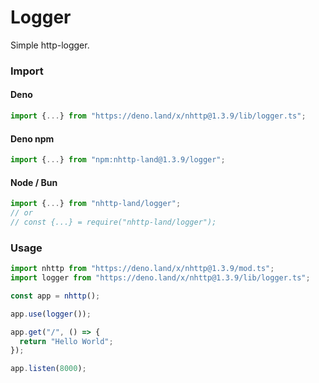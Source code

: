 # Logger
Simple http-logger.

### Import
#### Deno
```ts
import {...} from "https://deno.land/x/nhttp@1.3.9/lib/logger.ts";
```
#### Deno npm
```ts
import {...} from "npm:nhttp-land@1.3.9/logger";
```
#### Node / Bun
```ts
import {...} from "nhttp-land/logger";
// or
// const {...} = require("nhttp-land/logger");
```

### Usage
```ts
import nhttp from "https://deno.land/x/nhttp@1.3.9/mod.ts";
import logger from "https://deno.land/x/nhttp@1.3.9/lib/logger.ts";

const app = nhttp();

app.use(logger());

app.get("/", () => {
  return "Hello World";
});

app.listen(8000);
```